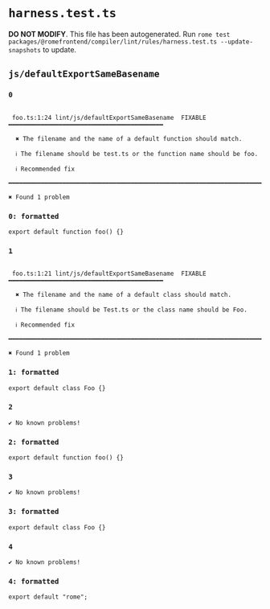 # `harness.test.ts`

**DO NOT MODIFY**. This file has been autogenerated. Run `rome test packages/@romefrontend/compiler/lint/rules/harness.test.ts --update-snapshots` to update.

## `js/defaultExportSameBasename`

### `0`

```

 foo.ts:1:24 lint/js/defaultExportSameBasename  FIXABLE  ━━━━━━━━━━━━━━━━━━━━━━━━━━━━━━━━━━━━━━━━━━━

  ✖ The filename and the name of a default function should match.

  ℹ The filename should be test.ts or the function name should be foo.

  ℹ Recommended fix

━━━━━━━━━━━━━━━━━━━━━━━━━━━━━━━━━━━━━━━━━━━━━━━━━━━━━━━━━━━━━━━━━━━━━━━━━━━━━━━━━━━━━━━━━━━━━━━━━━━━

✖ Found 1 problem

```

### `0: formatted`

```
export default function foo() {}

```

### `1`

```

 foo.ts:1:21 lint/js/defaultExportSameBasename  FIXABLE  ━━━━━━━━━━━━━━━━━━━━━━━━━━━━━━━━━━━━━━━━━━━

  ✖ The filename and the name of a default class should match.

  ℹ The filename should be Test.ts or the class name should be Foo.

  ℹ Recommended fix

━━━━━━━━━━━━━━━━━━━━━━━━━━━━━━━━━━━━━━━━━━━━━━━━━━━━━━━━━━━━━━━━━━━━━━━━━━━━━━━━━━━━━━━━━━━━━━━━━━━━

✖ Found 1 problem

```

### `1: formatted`

```
export default class Foo {}

```

### `2`

```
✔ No known problems!

```

### `2: formatted`

```
export default function foo() {}

```

### `3`

```
✔ No known problems!

```

### `3: formatted`

```
export default class Foo {}

```

### `4`

```
✔ No known problems!

```

### `4: formatted`

```
export default "rome";

```
